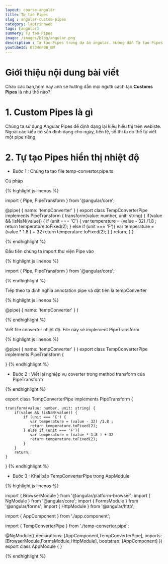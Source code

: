 ```yaml
---
layout: course-angular
title: Tự tạo Pipes 
slug : angular-custom-pipes
category: laptrinhweb
tags: [angular]
summery: Tự tạo Pipes  
image: /images/blog/angular.png
description : Tự tạo Pipes trong dự án angular. Hướng dẫn Tự tạo Pipes  Pipes vào dự án Angular. Sử dụng tự tạo Pipes  vào dự án.
youtubeId: 0734nF0B_BM
---
```


# **Giới thiệu nội dung bài viết**

Chào các bạn,hôm nay anh sẽ hướng dẫn mọi người cách tạo <b>Customs Pipes</b> là như thế nào? 

# **1. Custom Pipes là gì**

Chúng ta sử dụng Angular Pipes để định dạng lại kiểu hiểu thị trên webiste. Ngoài các kiểu có sẳn định dạng cho ngày, tiền tệ, số thì ta có thể tự viết một pipe riêng.


# **2. Tự tạo Pipes hiển thị nhiệt độ**

- Bước 1 : Chúng ta tạo file temp-convertor.pipe.ts

Cú pháp

{% highlight js linenos %}

import { Pipe, PipeTransform } from '@angular/core';
 
@pipe( {
    name: 'tempConverter'
} )
export class TempConverterPipe implements PipeTransform {
    transform(value: number, unit: string) {
        if(value && !isNaN(value)) {
            if (unit === 'C') {
                var temperature = (value - 32) /1.8 ;
                return temperature.toFixed(2);
            } else if (unit === 'F'){
                var temperature = (value * 1.8 ) + 32
                return temperature.toFixed(2);
            }
        }
        return;
    }
}

{% endhighlight %} 

Đầu tiên chúng ta import thư viện Pipe vào 

{% highlight js linenos %}

import { Pipe, PipeTransform } from '@angular/core';

{% endhighlight %} 

Tiếp theo ta định nghĩa annotation pipe và đặt tiên là tempConverter

{% highlight js linenos %}

@pipe( {
    name: 'tempConverter'
} )

{% endhighlight %} 

Viết file converter nhiệt độ. File này sẽ implement PipeTransform

{% highlight js linenos %}

@pipe( {
    name: 'tempConverter'
} )
export class TempConverterPipe implements PipeTransform {
 
 
}
{% endhighlight %} 

- Bước 2 : Viết lại nghiệp vụ coverter trong method transform của PipeTransform

{% endhighlight %} 

export class TempConverterPipe implements PipeTransform {
 
    transform(value: number, unit: string) {
        if(value && !isNaN(value)) {
            if (unit === 'C') {
               var temperature = (value - 32) /1.8 ;
               return temperature.toFixed(2);
            } else if (unit === 'F'){
               var temperature = (value * 1.8 ) + 32
               return temperature.toFixed(2);
            }
        }
        return;
    }
 
}
{% endhighlight %} 

- Bước 3 : Khai báo TempConverterPipe trong AppModule

{% highlight js linenos %}

import { BrowserModule } from '@angular/platform-browser';
import { NgModule } from '@angular/core';
import { FormsModule } from '@angular/forms';
import { HttpModule } from '@angular/http';
 
import { AppComponent } from './app.component';
 
import { TempConverterPipe } from './temp-convertor.pipe';
 
@NgModule({
    declarations: [AppComponent,TempConverterPipe],
    imports: [BrowserModule,FormsModule,HttpModule],
    bootstrap: [AppComponent]
})
export class AppModule { }

{% endhighlight %} 






